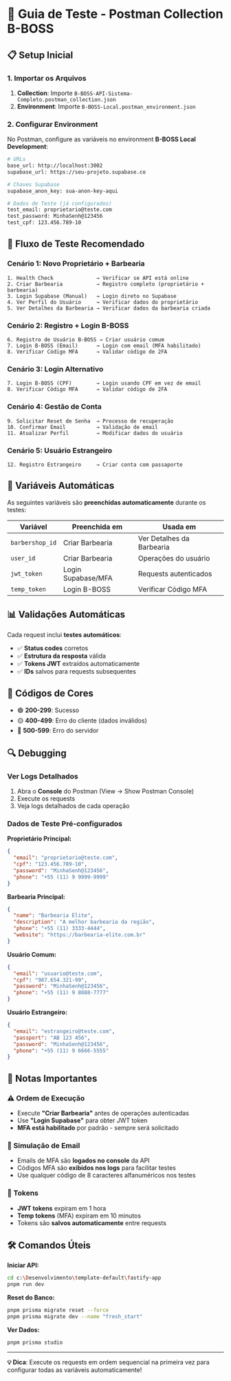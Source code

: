 # 🧪 Guia de Teste - Postman Collection B-BOSS

## 📋 Setup Inicial

### 1. Importar os Arquivos
1. **Collection**: Importe `B-BOSS-API-Sistema-Completo.postman_collection.json`
2. **Environment**: Importe `B-BOSS-Local.postman_environment.json`

### 2. Configurar Environment
No Postman, configure as variáveis no environment **B-BOSS Local Development**:

```bash
# URLs
base_url: http://localhost:3002
supabase_url: https://seu-projeto.supabase.co

# Chaves Supabase
supabase_anon_key: sua-anon-key-aqui

# Dados de Teste (já configurados)
test_email: proprietario@teste.com
test_password: MinhaSenh@123456
test_cpf: 123.456.789-10
```

## 🎯 Fluxo de Teste Recomendado

### **Cenário 1: Novo Proprietário + Barbearia**
```
1. Health Check              → Verificar se API está online
2. Criar Barbearia           → Registro completo (proprietário + barbearia)
3. Login Supabase (Manual)   → Login direto no Supabase
4. Ver Perfil do Usuário     → Verificar dados do proprietário
5. Ver Detalhes da Barbearia → Verificar dados da barbearia criada
```

### **Cenário 2: Registro + Login B-BOSS**
```
6. Registro de Usuário B-BOSS → Criar usuário comum
7. Login B-BOSS (Email)      → Login com email (MFA habilitado)
8. Verificar Código MFA      → Validar código de 2FA
```

### **Cenário 3: Login Alternativo**
```
7. Login B-BOSS (CPF)        → Login usando CPF em vez de email
8. Verificar Código MFA      → Validar código de 2FA
```

### **Cenário 4: Gestão de Conta**
```
9. Solicitar Reset de Senha  → Processo de recuperação
10. Confirmar Email          → Validação de email
11. Atualizar Perfil         → Modificar dados do usuário
```

### **Cenário 5: Usuário Estrangeiro**
```
12. Registro Estrangeiro     → Criar conta com passaporte
```

## 🔧 Variáveis Automáticas

As seguintes variáveis são **preenchidas automaticamente** durante os testes:

| Variável | Preenchida em | Usada em |
|----------|---------------|----------|
| `barbershop_id` | Criar Barbearia | Ver Detalhes da Barbearia |
| `user_id` | Criar Barbearia | Operações do usuário |
| `jwt_token` | Login Supabase/MFA | Requests autenticados |
| `temp_token` | Login B-BOSS | Verificar Código MFA |

## 📊 Validações Automáticas

Cada request inclui **testes automáticos**:

- ✅ **Status codes** corretos
- ✅ **Estrutura da resposta** válida
- ✅ **Tokens JWT** extraídos automaticamente
- ✅ **IDs** salvos para requests subsequentes

## 🎨 Códigos de Cores

- 🟢 **200-299**: Sucesso
- 🟡 **400-499**: Erro do cliente (dados inválidos)
- 🔴 **500-599**: Erro do servidor

## 🔍 Debugging

### Ver Logs Detalhados
1. Abra o **Console** do Postman (View → Show Postman Console)
2. Execute os requests
3. Veja logs detalhados de cada operação

### Dados de Teste Pré-configurados

**Proprietário Principal:**
```json
{
  "email": "proprietario@teste.com",
  "cpf": "123.456.789-10", 
  "password": "MinhaSenh@123456",
  "phone": "+55 (11) 9 9999-9999"
}
```

**Barbearia Principal:**
```json
{
  "name": "Barbearia Elite",
  "description": "A melhor barbearia da região",
  "phone": "+55 (11) 3333-4444",
  "website": "https://barbearia-elite.com.br"
}
```

**Usuário Comum:**
```json
{
  "email": "usuario@teste.com", 
  "cpf": "987.654.321-99",
  "password": "MinhaSenh@123456",
  "phone": "+55 (11) 9 8888-7777"
}
```

**Usuário Estrangeiro:**
```json
{
  "email": "estrangeiro@teste.com",
  "passport": "AB 123 456",
  "password": "MinhaSenh@123456",
  "phone": "+55 (11) 9 6666-5555"
}
```

## 🚨 Notas Importantes

### ⚠️ Ordem de Execução
- Execute **"Criar Barbearia"** antes de operações autenticadas
- Use **"Login Supabase"** para obter JWT token
- **MFA está habilitado** por padrão - sempre será solicitado

### 📧 Simulação de Email
- Emails de MFA são **logados no console** da API
- Códigos MFA são **exibidos nos logs** para facilitar testes
- Use qualquer código de 8 caracteres alfanuméricos nos testes

### 🔑 Tokens
- **JWT tokens** expiram em 1 hora
- **Temp tokens** (MFA) expiram em 10 minutos
- Tokens são **salvos automaticamente** entre requests

## 🛠️ Comandos Úteis

**Iniciar API:**
```bash
cd c:\Desenvolvimento\template-default\fastify-app
pnpm run dev
```

**Reset do Banco:**
```bash
pnpm prisma migrate reset --force
pnpm prisma migrate dev --name "fresh_start"
```

**Ver Dados:**
```bash
pnpm prisma studio
```

---

**💡 Dica**: Execute os requests em ordem sequencial na primeira vez para configurar todas as variáveis automaticamente!
